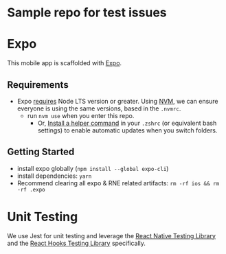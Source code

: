 # Sample repo for test issues

# Expo

This mobile app is scaffolded with [Expo](https://docs.expo.io/).

## Requirements

- Expo [requires](https://docs.expo.io/get-started/installation/#requirements)
  Node LTS version or greater. Using [NVM](https://github.com/nvm-sh/nvm), we
  can ensure everyone is using the same versions, based in the `.nvmrc`.
  - run `nvm use` when you enter this repo.
    - Or, [Install a helper command](https://stackoverflow.com/a/39519460) in
      your `.zshrc` (or equivalent bash settings) to enable automatic updates
      when you switch folders.

## Getting Started

- install expo globally (`npm install --global expo-cli`)
- install dependencies: `yarn`
- Recommend clearing all expo & RNE related artifacts:
  `rm -rf ios && rm -rf .expo`

# Unit Testing

We use Jest for unit testing and leverage the
[React Native Testing Library](https://callstack.github.io/react-native-testing-library/)
and the
[React Hooks Testing Library](https://github.com/testing-library/react-hooks-testing-library)
specifically.

